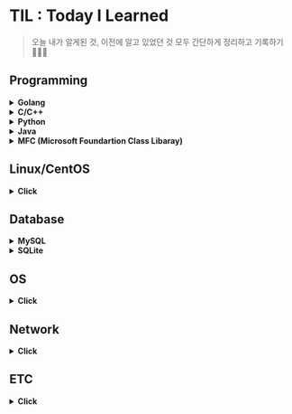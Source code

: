 # TIL : Today I Learned
> 오늘 내가 알게된 것, 이전에 알고 있었던 것 모두 간단하게 정리하고 기록하기 👩‍💻✨
  
## Programming

<details>
<summary><b>Golang</b></summary>   
<div markdown="2">   
   
+ [pointer](https://github.com/sujiny-tech/TIL/blob/main/programming/Golang/pointer.go)
+ [print](https://github.com/sujiny-tech/TIL/blob/main/programming/Golang/print_example.go) 
+ [scanf](https://github.com/sujiny-tech/TIL/blob/main/programming/Golang/scanf_example.go)
+ [TCP/IP](https://github.com/sujiny-tech/TIL/tree/main/programming/Golang/TCPIP) 
+ [단위테스트-Test, Benchmark](https://github.com/sujiny-tech/TIL/blob/main/programming/Golang/test/test.md)
+ [Mutex(Lock/Unlock/RLock/RUnlock)](https://github.com/sujiny-tech/TIL/tree/main/programming/Golang/mutex)
+ [time](https://github.com/sujiny-tech/TIL/blob/main/programming/Golang/time_example.go)
+ [JSON Encoding/Decoding](https://github.com/sujiny-tech/TIL/blob/main/programming/Golang/JSON/JSON.md)
+ [go-sqlite3](https://github.com/sujiny-tech/TIL/tree/main/programming/Golang/go-sqlite3)
+ net/http
+ [fasthttp](https://github.com/sujiny-tech/TIL/tree/main/programming/Golang/fasthttp)

</div>
</details>

<details>
<summary><b>C/C++</b></summary>   
<div markdown="1">   
 
+ [c++에서 c 함수 사용](https://github.com/sujiny-tech/TIL/blob/main/programming/C_C%2B%2B/c_cpp_extern.md)

</div>
</details>

<details>
<summary><b>Python</b></summary>   
<div markdown="1">  
   
 + [Python Locust 간략 정리](https://github.com/sujiny-tech/TIL/blob/main/programming/Python/Locust_test.md)
  
</div>
</details>

<details>
<summary><b>Java</b></summary>   
<div markdown="2">   
   
+ [JNI(Java Native Interface) & JNA(Java Nativie Access)](https://github.com/sujiny-tech/TIL/blob/main/programming/Java/JNI%26JNA.md)   
+ [Base58](https://github.com/sujiny-tech/TIL/blob/main/programming/Java/base58.md)   
  

</div>
</details>

<details>
<summary><b>MFC (Microsoft Foundartion Class Libaray)</b></summary>   
<div markdown="1">   
   
+ listbox 다루기
+ dialog 배경화면 및 button bmp 이미지 덧붙이기
+ mutex 
+ thread 생성
  
</div>
</details>


## Linux/CentOS
<details>
<summary><b>Click</b></summary>   
<div markdown="1">   
 
+ [linux 서버 환경 체크 / 세팅](https://github.com/sujiny-tech/TIL/blob/main/Linux_CentOS/Check_server_setting.md)
+ [linux 서버 성능 모니터링 - Nmon](https://github.com/sujiny-tech/TIL/blob/main/Linux_CentOS/Nmon.md)
+ [nohup, &(background)](https://github.com/sujiny-tech/TIL/blob/main/Linux_CentOS/nohup&.md)    
+ [Error & Cmd 리스트](https://github.com/sujiny-tech/TIL/blob/main/Linux_CentOS/Error_cmd_list.md)   
+ [서버 내 golang 설치](https://github.com/sujiny-tech/TIL/blob/main/Linux_CentOS/Install_Go.md)   
  
   
</div>
</details>

## Database
<details>
<summary><b>MySQL</b></summary>   
<div markdown="1">   

+ [MySQL 설치 및 Workbench 연동](https://github.com/sujiny-tech/TIL/blob/main/Database/MySQL/Install.md)
+ [MySQL 사용자 계정 추가/권한부여](https://github.com/sujiny-tech/TIL/blob/main/Database/MySQL/User.md)
+ [Error 리스트](https://github.com/sujiny-tech/TIL/blob/main/Database/MySQL/Errorlist.md)
   
</div>
</details>

<details>
<summary><b>SQLite</b></summary>   
<div markdown="1">   

+ [SQLite/SQLite Browser 설치](https://github.com/sujiny-tech/TIL/blob/main/Database/SQLite/Install.md)
+ [데이터베이스/테이블 생성](https://github.com/sujiny-tech/TIL/blob/main/Database/SQLite/Database_Table.md)  
  
   
</div>
</details>

## OS
<details>
<summary><b>Click</b></summary>   
<div markdown="1">   
   

+ [개요](https://github.com/sujiny-tech/TIL/blob/main/OS/Intro.md)
+ 컴퓨터의 구조와 성능향상
+ 프로세스와 스레드
+ CPU스케줄링
+ 프로세스 동기화
+ 교착 상태
  
</div>
</details>

## Network
<details>
<summary><b>Click</b></summary>   
<div markdown="1">   
   
  
</div>
</details>


## ETC
<details>
<summary><b>Click</b></summary>   
<div markdown="1">   
   
  
+ 소프트웨어 방법론
+ flow chart 
+ UML(Unified Modeling Language)
+ [JOSE(JSON Object Signing and Encryption)](https://github.com/sujiny-tech/TIL/blob/main/ETC/JWT/JOSE.md)
+ [JWT(JSON Web Token)](https://github.com/sujiny-tech/TIL/tree/main/ETC/JWT)
+ [JWS(JSON Web Signature) - login example using ECDSA](https://github.com/sujiny-tech/TIL/blob/main/ETC/JWT/jwt_login_example_ES256.js)   
+ [Keccak256 vs SHA3-256](https://github.com/sujiny-tech/TIL/blob/main/ETC/Keccak256_SHA3-256.md)

</div>
</details>



